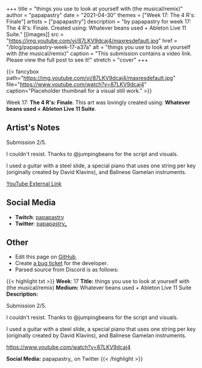 +++
title =       "things you use to look at yourself with (the musical/remix)"
author =      "papapastry"
date =        "2021-04-30"
themes =      ["Week 17: The 4 R's: Finale"]
artists =     ["papapastry"]
description = "by papapastry for week 17: The 4 R's: Finale. Created using: Whatever beans used + Ableton Live 11 Suite."
[[images]]
      src = "https://img.youtube.com/vi/87LKV9dcaj4/maxresdefault.jpg"
      href = "/blog/papapastry-week-17-a37a"
      alt = "things you use to look at yourself with (the musical/remix)"
      caption = "This submission contains a video link. Please view the full post to see it!"
      stretch = "cover"
+++

{{< fancybox path="https://img.youtube.com/vi/87LKV9dcaj4/maxresdefault.jpg" file="https://www.youtube.com/watch?v=87LKV9dcaj4" caption="Placeholder thumbnail for a visual still work." >}}


Week 17: **The 4 R's: Finale**. This art was lovingly created using: **Whatever beans used + Ableton Live 11 Suite**.

## Artist's Notes

Submission 2/5.

I couldn't resist. Thanks to @jumpingbeans for the script and visuals.

I used a guitar with a steel slide, a special piano that uses one string per key (originally created by David Klavins), and Balinese Gamelan instruments.

[YouTube External Link](https://www.youtube.com/watch?v=87LKV9dcaj4)

## Social Media

- **Twitch**: <a href='https://twitch.tv/papapastry' target='_blank'>papapastry</a>
- **Twitter**: <a href='https://twitter.com/papapastry_' target='_blank'>papapastry_</a>

## Other

- Edit this page on [GitHub](https://github.com/teaminkling/web-refresh/edit/main/content/blog/papapastry-week-17-a37a.md).
- Create [a bug ticket](https://github.com/teaminkling/web-refresh/issues/new?assignees=&labels=bug&template=problem-report.md&title=) for the developer.
- Parsed source from Discord is as follows:

{{< highlight txt >}}
**Week**: 17
**Title:** things you use to look at yourself with (the musical/remix)
**Medium:** Whatever beans used + Ableton Live 11 Suite
**Description:**

Submission 2/5.

I couldn't resist. Thanks to @jumpingbeans for the script and visuals.

I used a guitar with a steel slide, a special piano that uses one string per key (originally created by David Klavins), and Balinese Gamelan instruments.

https://www.youtube.com/watch?v=87LKV9dcaj4

**Social Media:** papapastry_ on Twitter
{{< /highlight >}}